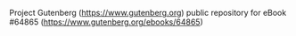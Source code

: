 Project Gutenberg (https://www.gutenberg.org) public repository for
eBook #64865 (https://www.gutenberg.org/ebooks/64865)
